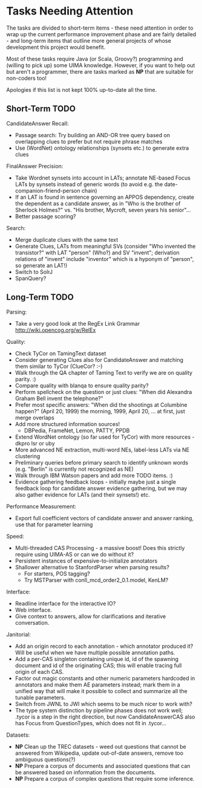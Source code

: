 Tasks Needing Attention
=======================

The tasks are divided to short-term items - these need attention
in order to wrap up the current performance improvement phase
and are fairly detailed - and long-term items that outline more
general projects of whose development this project would benefit.

Most of these tasks require Java (or Scala, Groovy?) programming
and (willing to pick up) some UIMA knowledge.  However, if you
want to help out but aren't a programmer, there are tasks marked
as **NP** that are suitable for non-coders too!

Apologies if this list is not kept 100% up-to-date all the time.

Short-Term TODO
---------------

CandidateAnswer Recall:
  * Passage search: Try building an AND-OR tree query based on
    overlapping clues to prefer but not require phrase matches
  * Use (WordNet) ontology relationships (synsets etc.) to generate
    extra clues

FinalAnswer Precision:
  * Take Wordnet synsets into account in LATs; annotate NE-based
    Focus LATs by synsets instead of generic words (to avoid
    e.g. the date-companion-friend-person chain)
  * If an LAT is found in sentence governing an APPOS dependency,
    create the dependent as a candidate answer, as in "Who is the
    brother of Sherlock Holmes?" vs. "His brother, Mycroft, seven
    years his senior"...
  * Better passage scoring?

Search:
  * Merge duplicate clues with the same text
  * Generate Clues, LATs from meaningful SVs (consider "Who invented
    the transistor?" with LAT "person" (Who?) and SV "invent";
    derivation relations of "invent" include "inventor" which is
    a hyponym of "person", so generate an LAT!)
  * Switch to SolrJ
  * SpanQuery?

Long-Term TODO
--------------

Parsing:
  * Take a very good look at the RegEx Link Grammar
    <http://wiki.opencog.org/w/RelEx>

Quality:
  * Check TyCor on TamingText dataset
  * Consider generating Clues also for CandidateAnswer
    and matching them similar to TyCor (ClueCor? :-)
  * Walk through the QA chapter of Taming Text to verify we are on
    quality parity. :)
  * Compare quality with blanqa to ensure quality parity?
  * Perform spellcheck on the question or just clues:
    "When did Alexandra Graham Bell invent the telephone?"
  * Prefer most specific answers: "When did the shootings at Columbine
    happen?" (April 20, 1999) the morning, 1999, April 20, ... at first,
    just merge overlaps
  * Add more structured information sources!
    * DBPedia, FrameNet, Lemon, PATTY, PPDB
  * Extend WordNet ontology (so far used for TyCor) with more
    resources - dkpro lsr or uby
  * More advanced NE extraction, multi-word NEs, label-less LATs
    via NE clustering
  * Preliminary queries before primary search to identify unknown
    words (e.g. "Berlin" is currently not recognized as NE)
  * Walk through IBM Watson papers and add more TODO items. :)
  * Evidence gathering feedback loops - initially maybe just
    a single feedback loop for candidate answer evidence gathering,
    but we may also gather evidence for LATs (and their synsets!) etc.

Performance Measurement:
  * Export full coefficient vectors of candidate answer and answer
    ranking, use that for parameter learning

Speed:
  * Multi-threaded CAS Processing - a massive boost!  Does this
    strictly require using UIMA-AS or can we do without it?
  * Persistent instances of expensive-to-initialize annotators
  * Shallower alternative to StanfordParser when parsing results?
    * For starters, POS tagging?
    * Try MSTParser with conll_mcd_order2_0.1.model, KenLM?

Interface:
  * Readline interface for the interactive IO?
  * Web interface.
  * Give context to answers, allow for clarifications and iterative
    conversation.

Janitorial:
  * Add an origin record to each annotation - which annotator
    produced it? Will be useful when we have multiple possible
    annotation paths.
  * Add a per-CAS singleton containing unique id, id of the
    spawning document and id of the originating CAS; this will
    enable tracing full origin of each CAS.
  * Factor out magic constants and other numeric parameters hardcoded
    in annotators and make them AE parameters instead; mark them in
    a unified way that will make it possible to collect and summarize
    all the tunable parameters.
  * Switch from JWNL to JWI which seems to be much nicer to work with?
  * The type system distinction by pipeline phases does not work well;
    .tycor is a step in the right direction, but now CandidateAnswerCAS
    also has Focus from QuestionTypes, which does not fit in .tycor...

Datasets:
  * **NP** Clean up the TREC datasets - weed out questions that
    cannot be answered from Wikipedia, update out-of-date answers,
    remove too ambiguous questions(?)
  * **NP** Prepare a corpus of documents and associated questions
    that can be answered based on information from the documents.
  * **NP** Prepare a corpus of complex questions that require some
    inference.
